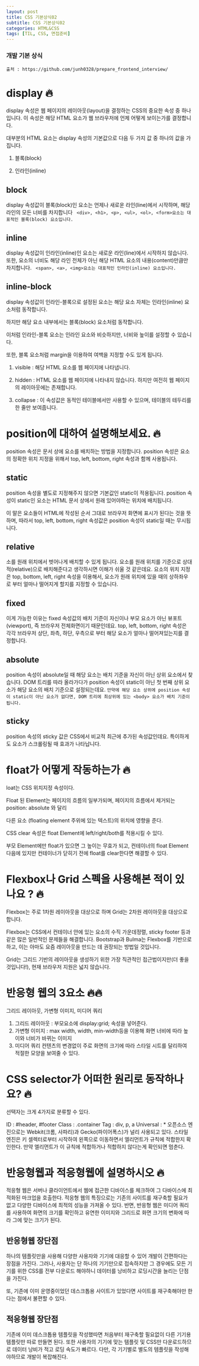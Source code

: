 ```yaml
---
layout: post
title: CSS 기본상식02
subtitle: CSS 기본상식02
categories: HTML&CSS
tags: [TIL, CSS, 면접준비]
---
```


### 개발 기본 상식
``출처 : https://github.com/junh0328/prepare_frontend_interview/ ``




# display 🔥

display 속성은 웹 페이지의 레이아웃(layout)을 결정하는 CSS의 중요한 속성 중 하나입니다.
이 속성은 해당 HTML 요소가 웹 브라우저에 언제 어떻게 보이는가를 결정합니다.

 대부분의 HTML 요소는 display 속성의 기본값으로 다음 두 가지 값 중 하나의 값을 가집니다.

 1. 블록(block)

2. 인라인(inline)


## block 
display 속성값이 블록(block)인 요소는 언제나 새로운 라인(line)에서 시작하며, 해당 라인의 모든 너비를 차지합니다
`` <div>, <h1>, <p>, <ul>, <ol>, <form>요소는 대표적인 블록(block) 요소입니다.`` 

## inline

display 속성값이 인라인(inline)인 요소는 새로운 라인(line)에서 시작하지 않습니다.
또한, 요소의 너비도 해당 라인 전체가 아닌 해당 HTML 요소의 내용(content)만큼만 차지합니다.
`` <span>, <a>, <img>요소는 대표적인 인라인(inline) 요소입니다.`` 

## inline-block

display 속성값이 인라인-블록으로 설정된 요소는 해당 요소 자체는 인라인(inline) 요소처럼 동작합니다.

하지만 해당 요소 내부에서는 블록(block) 요소처럼 동작합니다.

이처럼 인라인-블록 요소는 인라인 요소와 비슷하지만, 너비와 높이를 설정할 수 있습니다.

또한, 블록 요소처럼 margin을 이용하여 여백을 지정할 수도 있게 됩니다.

1. visible : 해당 HTML 요소를 웹 페이지에 나타냅니다.

2. hidden : HTML 요소를 웹 페이지에 나타내지 않습니다. 하지만 여전히 웹 페이지의 레이아웃에는 존재합니다.

3. collapse : 이 속성값은 동적인 테이블에서만 사용할 수 있으며, 테이블의 테두리를 한 줄만 보여줍니다.

# position에 대하여 설명해보세요. 🔥

position 속성은 문서 상에 요소를 배치하는 방법을 지정합니다.
position 속성은 요소의 정확한 위치 지정을 위해서 top, left, bottom, right 속성과 함께 사용됩니다.

## static

position 속성을 별도로 지정해주지 않으면 기본값인 static이 적용됩니다. position 속성이 static인 요소는 HTML 문서 상에서 원래 있어야하는 위치에 배치됩니다.

이 말은 요소들이 HTML에 작성된 순서 그대로 브라우저 화면에 표시가 된다는 것을 뜻하며, 따라서 top, left, bottom, right 속성값은 position 속성이 static일 때는 무시됩니다.

## relative

소를 원래 위치에서 벗어나게 배치할 수 있게 됩니다. 요소를 원래 위치를 기준으로 상대적(relative)으로 배치해준다고 생각하시면 이해가 쉬울 것 같은데요. 
요소의 위치 지정은 top, bottom, left, right 속성을 이용해서, 요소가 원래 위치에 있을 때의 상하좌우로 부터 얼마나 떨어지게 할지를 지정할 수 있습니다.

## fixed

이게 가능한 이유는 fixed 속성값의 배치 기준이 자신이나 부모 요소가 아닌 뷰포트(viewport), 즉 브라우저 전체화면이기 때문인데요. 
top, left, bottom, right 속성은 각각 브라우저 상단, 좌측, 하단, 우측으로 부터 해당 요소가 얼마나 떨어져있는지를 결정합니다.

## absolute

position 속성이 absolute일 때 해당 요소는 배치 기준을 자신이 아닌 상위 요소에서 찾습니다. DOM 트리를 따라 올라가다가 position 속성이 static이 아닌 첫 번째 상위 요소가 해당 요소의 배치 기준으로 설정되는데요. 
``만약에 해당 요소 상위에 position 속성이 static이 아닌 요소가 없다면, DOM 트리에 최상위에 있는 <body> 요소가 배치 기준이 됩니다.``

## sticky
position 속성의 sticky 값은 CSS에서 비교적 최근에 추가된 속성값인데요. 특이하게도 요소가 스크롤링될 때 효과가 나타납니다.

# float가 어떻게 작동하는가 🔥

loat는 CSS 위치지정 속성이다.

Float 된 Element는 페이지의 흐름의 일부가되며, 페이지의 흐름에서 제거되는 position: absolute 와 달리

다른 요소 (floating element 주위에 있는 텍스트)의 위치에 영향을 준다.


CSS clear 속성은 float Element에 left/right/both를 적용시킬 수 있다.

부모 Element에만 float가 있으면 그 높이는 무효가 되고, 컨테이너의 float Element 다음에 있지만 컨테이너가 닫히기 전에 float를 clear한다면 해결할 수 있다.



# Flexbox나 Grid 스펙을 사용해본 적이 있나요 ? 🔥

Flexbox는 주로 1차원 레이아웃을 대상으로 하며 Grid는 2차원 레이아웃을 대상으로 합니다.

Flexbox는 CSS에서 컨테이너 안에 있는 요소의 수직 가운데정렬, sticky footer 등과 같은 많은 일반적인 문제들을 해결합니다.
 Bootstrap과 Bulma는 Flexbox를 기반으로 하고, 이는 아마도 요즘 레이아웃을 만드는 데 권장되는 방법일 것입니다. 

Grid는 그리드 기반의 레이아웃을 생성하기 위한 가장 직관적인 접근법이지만(더 좋을 것입니다!), 현재 브라우저 지원은 넓지 않습니다.


# 반응형 웹의 3요소 🔥🔥

그리드 레이아웃, 가변형 이미지, 미디어 쿼리
1) 그리드 레이아웃 : 부모요소에 display:grid; 속성을 넣어준다.
2) 가변형 이미지 : max width, width, min-width등을 이용해 화면 너비에 따라 높이와 너비가 바뀌는 이미지
3) 미디어 쿼리  컨텐츠의 변경없이 주로 화면의 크기에 따라 스타일 시트를 달리하여 적절한 모양을 보여줄 수 있다.

# CSS selector가 어떠한 원리로 동작하나요? 🔥

선택자는 크게 4가지로 분류할 수 있다.

ID : #header, #footer
Class : .container
Tag : div, p, a
Universal : *
오픈소스 엔진으로는 Webkit(크롬, 사파리)과 Gecko(파이어폭스)가 널리 사용되고 있다. 스타일 엔진은 키 셀렉터로부터 시작하여 왼쪽으로 이동하면서 엘리먼트가 규칙에 적합한지 확인한다.
 만약 엘리먼트가 이 규칙에 적합하거나 적합하지 않다는게 확인되면 멈춘다.

# 반응형웹과 적응형웹에 설명하시오 🔥

적응형 웹은 서버나 클라이언트에서 웹에 접근한 디바이스를 체크하여 그 다바이스에 최적화된 마크업을 호출한다.
적응형 웹의 특징으로는 기존의 사이트를 재구축할 필요가 없고 다양한 디바이스에 최적의 성능을 가져올 수 있다.
반면, 반응형 웹은 미디어 쿼리를 사용하여 화면의 크기를 확인하고 유연한 이미지와 그리드로 화면 크기의 변화에 따라 그에 맞는 크기가 된다.

## 반응형웹 장단점
하나의 템플릿만을 사용해 다양한 사용자와 기기에 대응할 수 있어 개발이 간편하다는 장점을 가진다. 그러나, 사용자는 단 하나의 기기만으로 접속하지만 그 경우에도 모든 기기를 위한 CSS를 전부 다운로드 해야하니 데이터를 낭비하고 로딩시간을 늘리는 단점을 가진다.

또, 기존에 이미 운영중이었던 데스크톱용 사이트가 있었다면 사이트를 재구축해야만 한다는 점에서 불편할 수 있다.

## 적응형웹 장단점
기존에 이미 데스크톱용 템플릿을 작성했따면 처음부터 재구축할 필요없이 다른 기기용 템플릿만 따로 만들면 된다. 또한 사용자의 기기에 맞는 템플릿 및 CSS만 다운로드하므로 데이터 낭비가 적고 로딩 속도가 빠르다.
다만, 각 기기별로 별도의 템플릿을 작성해야하므로 개발이 복잡해진다.
